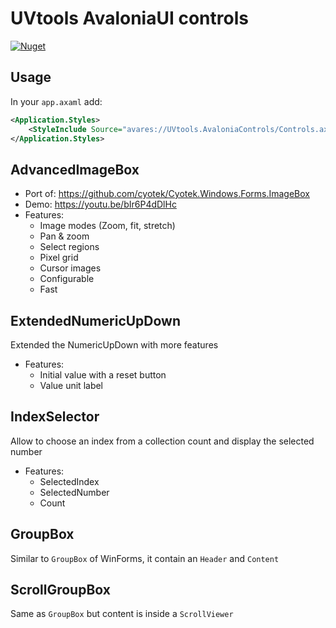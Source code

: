 # UVtools AvaloniaUI controls

[![Nuget](https://img.shields.io/nuget/v/UVtools.AvaloniaControls?style=flat-square)](https://www.nuget.org/packages/UVtools.AvaloniaControls)

## Usage

In your `app.axaml` add:

```xml
<Application.Styles>
    <StyleInclude Source="avares://UVtools.AvaloniaControls/Controls.axaml"/>
</Application.Styles>
```

## AdvancedImageBox
  - Port of: https://github.com/cyotek/Cyotek.Windows.Forms.ImageBox
  - Demo: https://youtu.be/bIr6P4dDlHc
  - Features:
     - Image modes (Zoom, fit, stretch)
     - Pan & zoom
     - Select regions
     - Pixel grid
     - Cursor images
     - Configurable
     - Fast

## ExtendedNumericUpDown
  Extended the NumericUpDown with more features
  - Features:
    - Initial value with a reset button
    - Value unit label

## IndexSelector
  Allow to choose an index from a collection count and display the selected number
  - Features:
    - SelectedIndex
    - SelectedNumber
    - Count

## GroupBox
Similar to `GroupBox` of WinForms, it contain an `Header` and `Content`

## ScrollGroupBox
Same as `GroupBox` but content is inside a `ScrollViewer`